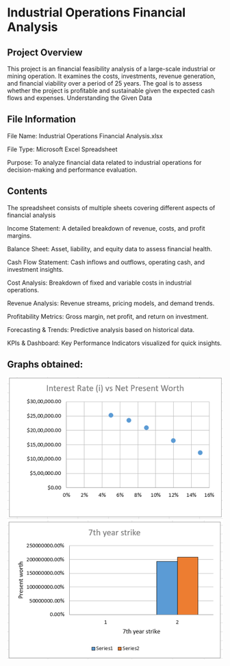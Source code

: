 # Industrial Operations Financial Analysis

## Project Overview
This project is an financial feasibility analysis of a large-scale industrial or mining operation. It examines the costs, investments, revenue generation, and financial viability over a period of 25 years. The goal is to assess whether the project is profitable and sustainable given the expected cash flows and expenses.
Understanding the Given Data

## File Information
File Name: Industrial Operations Financial Analysis.xlsx

File Type: Microsoft Excel Spreadsheet

Purpose: To analyze financial data related to industrial operations for decision-making and performance evaluation.

## Contents
The spreadsheet consists of multiple sheets covering different aspects of financial analysis

Income Statement: A detailed breakdown of revenue, costs, and profit margins.

Balance Sheet: Asset, liability, and equity data to assess financial health.

Cash Flow Statement: Cash inflows and outflows, operating cash, and investment insights.

Cost Analysis: Breakdown of fixed and variable costs in industrial operations.

Revenue Analysis: Revenue streams, pricing models, and demand trends.

Profitability Metrics: Gross margin, net profit, and return on investment.

Forecasting & Trends: Predictive analysis based on historical data.

KPIs & Dashboard: Key Performance Indicators visualized for quick insights.

## Graphs obtained:
![Interest Rate vs Net Present Worth Plot](IMAGES/IRvsNPW.png)
![Present worth at 7th year with and without strike](IMAGES/PresentWorth.png)
